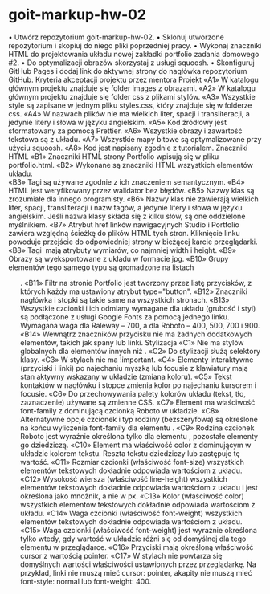 # goit-markup-hw-02

•	Utwórz repozytorium goit-markup-hw-02.
•	Sklonuj utworzone repozytorium i skopiuj do niego pliki poprzedniej pracy.
•	Wykonaj znaczniki HTML do projektowania układu nowej zakładki portfolio zadania domowego #2.
•	Do optymalizacji obrazów skorzystaj z usługi squoosh.
•	Skonfiguruj GitHub Pages i dodaj link do aktywnej strony do nagłówka repozytorium GitHub.
Kryteria akceptacji projektu przez mentora
Projekt
«A1» W katalogu głównym projektu znajduje się folder images z obrazami.
«A2» W katalogu głównym projektu znajduje się folder css z plikami stylów.
«A3» Wszystkie style są zapisane w jednym pliku styles.css, który znajduje się w folderze css.
«A4» W nazwach plików nie ma wielkich liter, spacji i transliteracji, a jedynie litery i słowa w języku angielskim.
«A5» Kod źródłowy jest sformatowany za pomocą Prettier.
«A6» Wszystkie obrazy i zawartość tekstowa są z układu.
«A7» Wszystkie mapy bitowe są optymalizowane przy użyciu squoosh.
«A8» Kod jest napisany zgodnie z tutorialem.
Znaczniki HTML
«B1» Znaczniki HTML strony Portfolio wpisują się w pliku portfolio.html.
«B2» Wykonane są znaczniki HTML wszystkich elementów układu.	
«B3» Tagi są używane zgodnie z ich znaczeniem semantycznym.
«B4» HTML jest weryfikowany przez walidator bez błędów.
«B5» Nazwy klas są zrozumiałe dla innego programisty.
«B6» Nazwy klas nie zawierają wielkich liter, spacji, transliteracji i nazw tagów, a jedynie litery i słowa w języku angielskim. Jeśli nazwa klasy składa się z kilku słów, są one oddzielone myślnikiem.
«B7» Atrybut href linków nawigacyjnych Studio i Portfolio zawiera względną ścieżkę do plików HTML tych stron. Kliknięcie linku powoduje przejście do odpowiedniej strony w bieżącej karcie przeglądarki.
«B8» Tagi <img> mają atrybuty wymiarów, co najmniej width i height.
«B9» Obrazy są wyeksportowane z układu w formacie jpg.
«B10» Grupy elementów tego samego typu są gromadzone na listach <ul>.
«B11» Filtr na stronie Portfolio jest tworzony przez listę przycisków, z których każdy ma ustawiony atrybut type="button".
«B12» Znaczniki nagłówka i stopki są takie same na wszystkich stronach.
«B13» Wszystkie czcionki i ich odmiany wymagane dla układu (grubość i styl) są podłączone z usługi Google Fonts za pomocą jednego linku. Wymagana waga dla Raleway – 700, a dla Roboto – 400, 500, 700 i 900.
«B14» Wewnątrz znaczników przycisku nie ma żadnych dodatkowych elementów, takich jak spany lub linki.
Stylizacja
«C1» Nie ma stylów globalnych dla elementów innych niż <body>.
«C2» Do stylizacji służą selektory klasy.
«C3» W stylach nie ma !important.
«C4» Elementy interaktywne (przyciski i linki) po najechaniu myszką lub focusie z klawiatury mają stan aktywny wskazany w układzie (zmiana koloru).
«С5» Tekst kontaktów w nagłówku i stopce zmienia kolor po najechaniu kursorem i focusie.
«C6» Do przechowywania palety kolorów układu (tekst, tło, zaznaczenie) używane są zmienne CSS.
«С7» Element <body> ma właściwość font-family z dominującą czcionką Roboto w układzie.
«С8» Alternatywne opcje czcionek i typ rodziny (bezszeryfowa) są określone na końcu wyliczenia font-family dla elementu <body>.
«С9» Rodzina czcionek Roboto jest wyraźnie określona tylko dla elementu <body>, pozostałe elementy go dziedziczą.
«С10» Element <body> ma właściwość color z dominującym w układzie kolorem tekstu. Reszta tekstu dziedziczy lub zastępuje tę wartość.
«С11» Rozmiar czcionki (właściwość font-size) wszystkich elementów tekstowych dokładnie odpowiada wartościom z układu.
«С12» Wysokość wiersza (właściwość line-height) wszystkich elementów tekstowych dokładnie odpowiada wartościom z układu i jest określona jako mnożnik, a nie w px.
«С13» Kolor (właściwość color) wszystkich elementów tekstowych dokładnie odpowiada wartościom z układu.
«С14» Waga czcionki (właściwość font-weight) wszystkich elementów tekstowych dokładnie odpowiada wartościom z układu.
«С15» Waga czcionki (właściwość font-weight) jest wyraźnie określona tylko wtedy, gdy wartość w układzie różni się od domyślnej dla tego elementu w przeglądarce.
«С16» Przyciski mają określoną właściwość cursor z wartością pointer.
«С17» W stylach nie powtarza się domyślnych wartości właściwości ustawionych przez przeglądarkę. Na przykład, linki nie muszą mieć cursor: pointer, akapity nie muszą mieć font-style: normal lub font-weight: 400.

